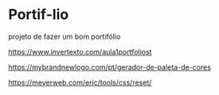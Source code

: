 # Portif-lio
projeto de fazer um bom portifólio

https://www.invertexto.com/aula1portfoliost

https://mybrandnewlogo.com/pt/gerador-de-paleta-de-cores

https://meyerweb.com/eric/tools/css/reset/
